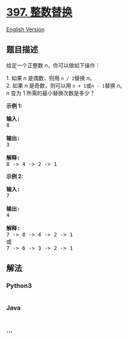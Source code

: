 # [397. 整数替换](https://leetcode-cn.com/problems/integer-replacement)

[English Version](/solution/0300-0399/0397.Integer%20Replacement/README_EN.md)

## 题目描述
<!-- 这里写题目描述 -->
<p>给定一个正整数&nbsp;<em>n</em>，你可以做如下操作：</p>

<p>1. 如果&nbsp;<em>n&nbsp;</em>是偶数，则用&nbsp;<code>n / 2</code>替换&nbsp;<em>n</em>。<br />
2. 如果&nbsp;<em>n&nbsp;</em>是奇数，则可以用&nbsp;<code>n + 1</code>或<code>n - 1</code>替换&nbsp;<em>n</em>。<br />
<em>n&nbsp;</em>变为 1 所需的最小替换次数是多少？</p>

<p><strong>示例 1:</strong></p>

<pre>
<strong>输入:</strong>
8

<strong>输出:</strong>
3

<strong>解释:</strong>
8 -&gt; 4 -&gt; 2 -&gt; 1
</pre>

<p><strong>示例 2:</strong></p>

<pre>
<strong>输入:</strong>
7

<strong>输出:</strong>
4

<strong>解释:</strong>
7 -&gt; 8 -&gt; 4 -&gt; 2 -&gt; 1
或
7 -&gt; 6 -&gt; 3 -&gt; 2 -&gt; 1
</pre>



## 解法
<!-- 这里可写通用的实现逻辑 -->


<!-- tabs:start -->

### **Python3**
<!-- 这里可写当前语言的特殊实现逻辑 -->

```python

```

### **Java**
<!-- 这里可写当前语言的特殊实现逻辑 -->

```java

```

### **...**
```

```

<!-- tabs:end -->